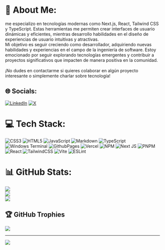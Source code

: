 # 💫 About Me:
me especializo en tecnologías modernas como Next.js, React, Tailwind CSS y TypeScript. Estas herramientas me permiten crear interfaces de usuario dinámicas y eficientes, mientras desarrollo habilidades en el diseño de experiencias de usuario intuitivas y atractivas.<br>Mi objetivo es seguir creciendo como desarrollador, adquiriendo nuevas habilidades y experiencias en el campo de la ingeniería de software. Estoy emocionado por seguir explorando tecnologías emergentes y contribuir a proyectos significativos que impacten de manera positiva en la comunidad.<br><br>¡No dudes en contactarme si quieres colaborar en algún proyecto interesante o simplemente charlar sobre tecnología!


## 🌐 Socials:
[![LinkedIn](https://img.shields.io/badge/LinkedIn-%230077B5.svg?logo=linkedin&logoColor=white)](https://linkedin.com/in/emmanuel-fajardo-cadena) [![X](https://img.shields.io/badge/X-black.svg?logo=X&logoColor=white)](https://x.com/Fajardo1753L) 

# 💻 Tech Stack:
![CSS3](https://img.shields.io/badge/css3-%231572B6.svg?style=flat&logo=css3&logoColor=white) ![HTML5](https://img.shields.io/badge/html5-%23E34F26.svg?style=flat&logo=html5&logoColor=white) ![JavaScript](https://img.shields.io/badge/javascript-%23323330.svg?style=flat&logo=javascript&logoColor=%23F7DF1E) ![Markdown](https://img.shields.io/badge/markdown-%23000000.svg?style=flat&logo=markdown&logoColor=white) ![TypeScript](https://img.shields.io/badge/typescript-%23007ACC.svg?style=flat&logo=typescript&logoColor=white) ![Windows Terminal](https://img.shields.io/badge/Windows%20Terminal-%234D4D4D.svg?style=flat&logo=windows-terminal&logoColor=white) ![GithubPages](https://img.shields.io/badge/github%20pages-121013?style=flat&logo=github&logoColor=white) ![Vercel](https://img.shields.io/badge/vercel-%23000000.svg?style=flat&logo=vercel&logoColor=white) ![NPM](https://img.shields.io/badge/NPM-%23CB3837.svg?style=flat&logo=npm&logoColor=white) ![Next JS](https://img.shields.io/badge/Next-black?style=flat&logo=next.js&logoColor=white) ![PNPM](https://img.shields.io/badge/pnpm-%234a4a4a.svg?style=flat&logo=pnpm&logoColor=f69220) ![React](https://img.shields.io/badge/react-%2320232a.svg?style=flat&logo=react&logoColor=%2361DAFB) ![TailwindCSS](https://img.shields.io/badge/tailwindcss-%2338B2AC.svg?style=flat&logo=tailwind-css&logoColor=white) ![Vite](https://img.shields.io/badge/vite-%23646CFF.svg?style=flat&logo=vite&logoColor=white) ![ESLint](https://img.shields.io/badge/ESLint-4B3263?style=flat&logo=eslint&logoColor=white)
# 📊 GitHub Stats:
![](https://github-readme-stats.vercel.app/api?username=DevFajardo&theme=dark&hide_border=true&include_all_commits=true&count_private=false)<br/>
![](https://github-readme-streak-stats.herokuapp.com/?user=DevFajardo&theme=dark&hide_border=true)<br/>
![](https://github-readme-stats.vercel.app/api/top-langs/?username=DevFajardo&theme=dark&hide_border=true&include_all_commits=true&count_private=false&layout=compact)

## 🏆 GitHub Trophies
![](https://github-profile-trophy.vercel.app/?username=DevFajardo&theme=monokai&no-frame=true&no-bg=false&margin-w=4)


---
[![](https://visitcount.itsvg.in/api?id=DevFajardo&icon=0&color=4)](https://visitcount.itsvg.in)

<!-- Proudly created with GPRM ( https://gprm.itsvg.in ) -->
